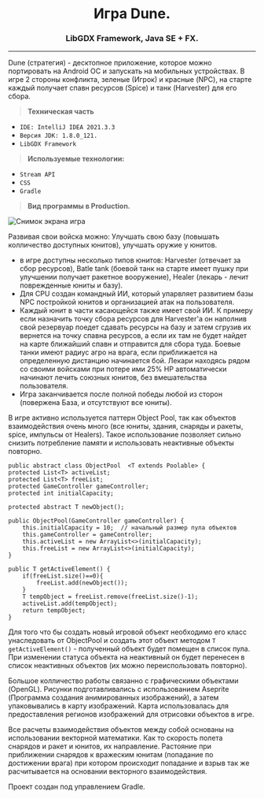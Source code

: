 <h1 align="center">Игра Dune.
<h3 align="center">LibGDX Framework, Java SE + FX.</h3>

 ---------------------

Dune (стратегия) - десктопное приложение, которое можно портировать на Android ОС и запускать на мобильных устройствах.
В игре 2 стороны конфликта, зеленые (Игрок) и красные (NPC), на старте каждый получает спавн ресурсов (Spice) и танк (Harvester) для его сбора.

> <b>Техническая часть</b>
 - `IDE: IntelliJ IDEA 2021.3.3`
 - `Версия JDK: 1.8.0_121.`
 - `LibGDX Framework`
 
> <b>Используемые технологии:</b>
 - `Stream API`
 - `CSS`
 - `Gradle`
 
 > <b>Вид программы в Production.</b>

![Снимок экрана игра](https://user-images.githubusercontent.com/89448563/197381192-897dba5a-a0a9-4ab2-ac6e-7d0005fac92a.png)

Развивая свои войска можно:  Улучшать свою базу (повышать колличество доступных юнитов), улучшать оружие у юнитов. 
- в игре доступны несколько типов юнитов: Harvester (отвечает за сбор ресурсов), Batle tank (боевой танк на старте имеет пушку при улучшении получает ракетное вооружение),
  Healer (лекарь - лечит поврежденные юниты и базу).
- Для CPU создан командный ИИ, который упарвляет развитием базы NPC постройкой юнитов и организацией атак на пользователя.
- Каждый юнит в части касающейся также имеет свой ИИ. К примеру если назначить точку сбора ресурсов для Harvester'a он наполнив свой резервуар поедет сдавать ресурсы на базу 
  и затем сгрузив их вернется на точку спавна ресурсов, а если их там не будет найдет на карте ближайший спавн и отправится для сбора туда. 
  Боевые танки имеют радиус агро на врага, если приближается на определенную дистанцию начинается бой. Лекари находясь рядом со своими войсками при потере ими 25% HP 
  автоматически начинают лечить союзных юнитов, без вмешательства пользователя.
- Игра заканчивается после полной победы любой из сторон (повержена База, и отсутствуют все юниты).

В игре активно используется паттерн Object Pool, так как объектов взаимодействия очень много (все юниты, здания, снаряды и ракеты, spice, импульсы от Healers).
Такое использование позволяет сильно снизить потребление памяти и использовать неактивные объекты повторно.

    public abstract class ObjectPool  <T extends Poolable> {
    protected List<T> activeList;
    protected List<T> freeList;
    protected GameController gameController;
    protected int initialCapacity;
    
    protected abstract T newObject();

    public ObjectPool(GameController gameController) {
        this.initialCapacity = 10;  // начальный размер пула объектов
        this.gameController = gameController;
        this.activeList = new ArrayList<>(initialCapacity);
        this.freeList = new ArrayList<>(initialCapacity);
    }

    public T getActiveElement() {
        if(freeList.size()==0){
            freeList.add(newObject());
        }
        T tempObject = freeList.remove(freeList.size()-1);
        activeList.add(tempObject);
        return tempObject;
    }
    
Для того что бы создать новый игровой объект необходимо его класс унаследовать от ObjectPool и создать этот объект методом `T getActiveElement()` - полученный объект будет помещен в список пула. При изменении статуса объекта на неактивный он будет перенесен в список неактивных объектов (их можно переиспользовать повторно). 

Большое колличество работы связанно с графическими объектами (OpenGL). Рисунки подготавливались с использованием Aseprite (Программа создания анимированных изображений), 
а затем упаковывались в карту изображений. Карта использовалась для предоставления регионов изображений для отрисовки объектов в игре. 

Все расчеты взаимодействия объектов между собой основаны на использовании векторной математики. Как то скорость полета снарядов и ракет и юнитов, их направление.
Растояние при приближении снарядов к вражеским юнитам (попадание по достижении врага) при котором происходит попадание и взрыв так же расчитывается 
на основании векторного взаимодействия.   

Проект создан под управлением Gradle.
